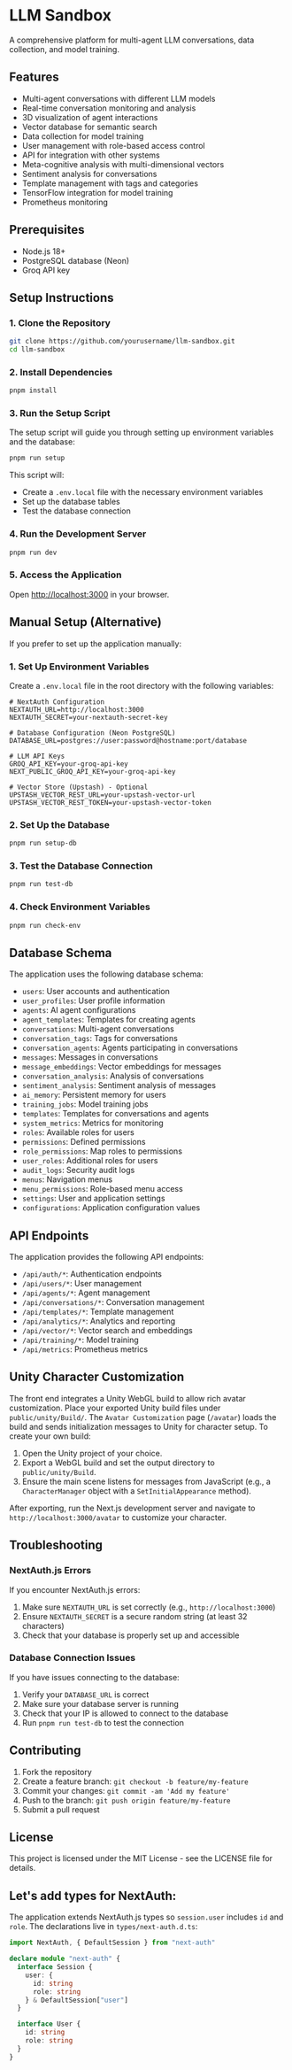 # LLM Sandbox

A comprehensive platform for multi-agent LLM conversations, data collection, and model training.

## Features

- Multi-agent conversations with different LLM models
- Real-time conversation monitoring and analysis
- 3D visualization of agent interactions
- Vector database for semantic search
- Data collection for model training
- User management with role-based access control
- API for integration with other systems
- Meta-cognitive analysis with multi-dimensional vectors
- Sentiment analysis for conversations
- Template management with tags and categories
- TensorFlow integration for model training
- Prometheus monitoring

## Prerequisites

- Node.js 18+
- PostgreSQL database (Neon)
- Groq API key

## Setup Instructions

### 1. Clone the Repository

```bash
git clone https://github.com/yourusername/llm-sandbox.git
cd llm-sandbox
```

### 2. Install Dependencies

```bash
pnpm install
```

### 3. Run the Setup Script

The setup script will guide you through setting up environment variables and the database:

```bash
pnpm run setup
```

This script will:
- Create a `.env.local` file with the necessary environment variables
- Set up the database tables
- Test the database connection

### 4. Run the Development Server

```bash
pnpm run dev
```

### 5. Access the Application

Open [http://localhost:3000](http://localhost:3000) in your browser.

## Manual Setup (Alternative)

If you prefer to set up the application manually:

### 1. Set Up Environment Variables

Create a `.env.local` file in the root directory with the following variables:

```
# NextAuth Configuration
NEXTAUTH_URL=http://localhost:3000
NEXTAUTH_SECRET=your-nextauth-secret-key

# Database Configuration (Neon PostgreSQL)
DATABASE_URL=postgres://user:password@hostname:port/database

# LLM API Keys
GROQ_API_KEY=your-groq-api-key
NEXT_PUBLIC_GROQ_API_KEY=your-groq-api-key

# Vector Store (Upstash) - Optional
UPSTASH_VECTOR_REST_URL=your-upstash-vector-url
UPSTASH_VECTOR_REST_TOKEN=your-upstash-vector-token
```

### 2. Set Up the Database

```bash
pnpm run setup-db
```

### 3. Test the Database Connection

```bash
pnpm run test-db
```
### 4. Check Environment Variables

```bash
pnpm run check-env
```


## Database Schema

The application uses the following database schema:

- `users`: User accounts and authentication
- `user_profiles`: User profile information
- `agents`: AI agent configurations
- `agent_templates`: Templates for creating agents
- `conversations`: Multi-agent conversations
- `conversation_tags`: Tags for conversations
- `conversation_agents`: Agents participating in conversations
- `messages`: Messages in conversations
- `message_embeddings`: Vector embeddings for messages
- `conversation_analysis`: Analysis of conversations
- `sentiment_analysis`: Sentiment analysis of messages
- `ai_memory`: Persistent memory for users
- `training_jobs`: Model training jobs
- `templates`: Templates for conversations and agents
- `system_metrics`: Metrics for monitoring
- `roles`: Available roles for users
- `permissions`: Defined permissions
- `role_permissions`: Map roles to permissions
- `user_roles`: Additional roles for users
- `audit_logs`: Security audit logs
- `menus`: Navigation menus
- `menu_permissions`: Role-based menu access
- `settings`: User and application settings
- `configurations`: Application configuration values

## API Endpoints

The application provides the following API endpoints:

- `/api/auth/*`: Authentication endpoints
- `/api/users/*`: User management
- `/api/agents/*`: Agent management
- `/api/conversations/*`: Conversation management
- `/api/templates/*`: Template management
- `/api/analytics/*`: Analytics and reporting
- `/api/vector/*`: Vector search and embeddings
- `/api/training/*`: Model training
- `/api/metrics`: Prometheus metrics

## Unity Character Customization

The front end integrates a Unity WebGL build to allow rich avatar customization.
Place your exported Unity build files under `public/unity/Build/`. The
`Avatar Customization` page (`/avatar`) loads the build and sends initialization
messages to Unity for character setup. To create your own build:

1. Open the Unity project of your choice.
2. Export a WebGL build and set the output directory to `public/unity/Build`.
3. Ensure the main scene listens for messages from JavaScript (e.g., a
   `CharacterManager` object with a `SetInitialAppearance` method).

After exporting, run the Next.js development server and navigate to
`http://localhost:3000/avatar` to customize your character.

## Troubleshooting

### NextAuth.js Errors

If you encounter NextAuth.js errors:

1. Make sure `NEXTAUTH_URL` is set correctly (e.g., `http://localhost:3000`)
2. Ensure `NEXTAUTH_SECRET` is a secure random string (at least 32 characters)
3. Check that your database is properly set up and accessible

### Database Connection Issues

If you have issues connecting to the database:

1. Verify your `DATABASE_URL` is correct
2. Make sure your database server is running
3. Check that your IP is allowed to connect to the database
4. Run `pnpm run test-db` to test the connection

## Contributing

1. Fork the repository
2. Create a feature branch: `git checkout -b feature/my-feature`
3. Commit your changes: `git commit -am 'Add my feature'`
4. Push to the branch: `git push origin feature/my-feature`
5. Submit a pull request

## License

This project is licensed under the MIT License - see the LICENSE file for details.

## Let's add types for NextAuth:
The application extends NextAuth.js types so `session.user` includes `id` and `role`. The declarations live in `types/next-auth.d.ts`:

```ts
import NextAuth, { DefaultSession } from "next-auth"

declare module "next-auth" {
  interface Session {
    user: {
      id: string
      role: string
    } & DefaultSession["user"]
  }

  interface User {
    id: string
    role: string
  }
}
```

